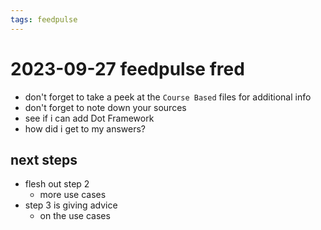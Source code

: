 ```yaml
---
tags: feedpulse
---
```


# 2023-09-27 feedpulse fred

- don't forget to take a peek at the `Course Based` files for additional info
- don't forget to note down your sources
- see if i can add Dot Framework
- how did i get to my answers?

## next steps

- flesh out step 2
	- more use cases
- step 3 is giving advice
	- on the use cases
